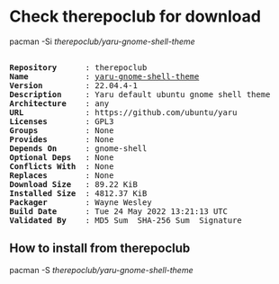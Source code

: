 # Check therepoclub for download

pacman -Si *therepoclub/yaru-gnome-shell-theme*

<div class="highlight"><pre class="highlight"><text>
<b>Repository</b>      : therepoclub
<b>Name</b>            : <a href="../../x86_64/yaru-gnome-shell-theme-22.04.4-1-any.pkg.tar.zst">yaru-gnome-shell-theme</a>
<b>Version</b>         : 22.04.4-1
<b>Description</b>     : Yaru default ubuntu gnome shell theme
<b>Architecture</b>    : any
<b>URL</b>             : https://github.com/ubuntu/yaru
<b>Licenses</b>        : GPL3
<b>Groups</b>          : None
<b>Provides</b>        : None
<b>Depends On</b>      : gnome-shell
<b>Optional Deps</b>   : None
<b>Conflicts With</b>  : None
<b>Replaces</b>        : None
<b>Download Size</b>   : 89.22 KiB
<b>Installed Size</b>  : 4812.37 KiB
<b>Packager</b>        : Wayne Wesley <wayne6324@gmail.com>
<b>Build Date</b>      : Tue 24 May 2022 13:21:13 UTC
<b>Validated By</b>    : MD5 Sum  SHA-256 Sum  Signature
</text></pre></div>

## How to install from therepoclub

pacman -S *therepoclub/yaru-gnome-shell-theme*

